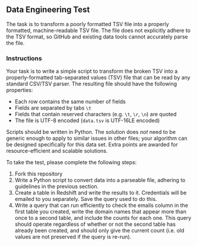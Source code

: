 ## Data Engineering Test

The task is to transform a poorly formatted TSV file into a properly formatted, machine-readable TSV file. The file does not explicitly adhere to the TSV format, so GitHub and existing data tools cannot accurately parse the file.

### Instructions

Your task is to write a simple script to transform the broken TSV into a properly-formatted tab-separated values (TSV) file that can be read by any standard CSV/TSV parser. The resulting file should have the
following properties:

* Each row contains the same number of fields
* Fields are separated by tabs `\t`
* Fields that contain reserved characters (e.g. `\t`, `\r`, `\n`) are quoted
* The file is UTF-8 encoded (`data.tsv` is UTF-16LE encoded)

Scripts should be written in Python. The solution does *not*
need to be generic enough to apply to similar issues in other files; your algorithm can be designed specifically for this
data set. Extra points are awarded for resource-efficient and scalable solutions.

To take the test, please complete the following steps:

1. Fork this repository
2. Write a Python script to convert data into a parseable file, adhering to guidelines in the previous section.
3. Create a table in Redshift and write the results to it. Credentials will be emailed to you separately. Save the query used to do this.
4. Write a query that can run efficiently to check the emails column in the first table you created, write the domain names that appear more than once to a second table, and include the counts for each one. This query should operate regardless of whether or not the second table has already been created, and should only give the current count (i.e. old values are not preserved if the query is re-run).

